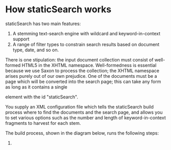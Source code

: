 # How staticSearch works

staticSearch has two main features:

1. A stemming text-search engine with wildcard and keyword-in-context support
1. A range of filter types to constrain search results based on document type, date, and so on.

There is one stipulation: the input document collection must consist of well-formed HTML5 in the XHTML namespace. Well-formedness is essential because we use Saxon to process the collection; the XHTML namespace arises purely out of our own prejudice. One of the documents must be a page which will be converted into the search page; this can take any form as long as it contains a single <div> element with the id "staticSearch".

You supply an XML configuration file which tells the staticSearch build process where to find the documents and the search page, and allows you to set various options such as the number and length of keyword-in-context fragments to harvest for each stem.

The build process, shown in the diagram below, runs the following steps:

1. 

